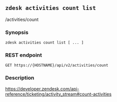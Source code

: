## `zdesk activities count list`

/activities/count

### Synopsis

    zdesk activities count list [ ... ]

### REST endpoint

    GET https://{HOSTNAME}/api/v2/activities/count

### Description

https://developer.zendesk.com/api-reference/ticketing/activity_stream#count-activities

